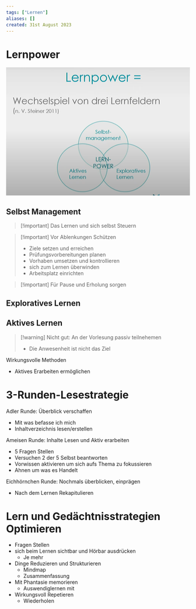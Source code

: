 ```yaml
---
tags: ["Lernen"]
aliases: []
created: 31st August 2023
---
```


# Lernpower

![|475](assets/Pasted%20image%2020230831131239.png)

## Selbst Management

> [!important] Das Lernen und sich selbst Steuern

> [!important] Vor Ablenkungen Schützen
> - Ziele setzen und erreichen 
> - Prüfungsvorbereitungen planen
> - Vorhaben umsetzen und kontrollieren
> - sich zum Lernen überwinden
> - Arbeitsplatz einrichten

> [!important] Für Pause und Erholung sorgen

## Exploratives Lernen

## Aktives Lernen

> [!warning] Nicht gut: An der Vorlesung passiv teilnehemen
> - Die Anwesenheit ist nicht das Ziel

Wirkungsvolle Methoden
- Aktives Erarbeiten ermöglichen

# 3-Runden-Lesestrategie

Adler Runde: Überblick verschaffen
- Mit was befasse ich mich 
- Inhaltverzeichnis lesen/erstellen

Ameisen Runde: Inhalte Lesen und Aktiv erarbeiten
- 5 Fragen Stellen
- Versuchen 2 der 5 Selbst beantworten
- Vorwissen aktivieren um sich aufs Thema zu fokussieren
- Ahnen um was es Handelt

Eichhörnchen Runde: Nochmals überblicken, einprägen
- Nach dem Lernen Rekapitulieren

# Lern und Gedächtnisstrategien Optimieren

- Fragen Stellen
- sich beim Lernen sichtbar und Hörbar ausdrücken
	- Je mehr 
- Dinge Reduzieren und Strukturieren
	- Mindmap
	- Zusammenfassung
- Mit Phantasie memorieren
	- Auswendiglernen mit 
- Wirkungsvoll Repetieren
	- Wiederholen